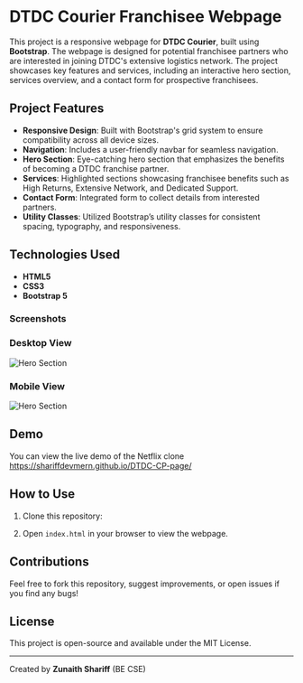 # DTDC Courier Franchisee Webpage

This project is a responsive webpage for **DTDC Courier**, built using **Bootstrap**. The webpage is designed for potential franchisee partners who are interested in joining DTDC's extensive logistics network. The project showcases key features and services, including an interactive hero section, services overview, and a contact form for prospective franchisees.

## Project Features

- **Responsive Design**: Built with Bootstrap's grid system to ensure compatibility across all device sizes.
- **Navigation**: Includes a user-friendly navbar for seamless navigation.
- **Hero Section**: Eye-catching hero section that emphasizes the benefits of becoming a DTDC franchise partner.
- **Services**: Highlighted sections showcasing franchisee benefits such as High Returns, Extensive Network, and Dedicated Support.
- **Contact Form**: Integrated form to collect details from interested partners.
- **Utility Classes**: Utilized Bootstrap’s utility classes for consistent spacing, typography, and responsiveness.

## Technologies Used

- **HTML5**
- **CSS3**
- **Bootstrap 5**

### Screenshots
### Desktop View
![Hero Section](https://i.ibb.co/8rJG5V8/desktop-view.png)


### Mobile View
![Hero Section](https://i.ibb.co/mJ3LJgV/mobile-view.png)

## Demo

You can view the live demo of the Netflix clone https://shariffdevmern.github.io/DTDC-CP-page/

## How to Use

1. Clone this repository:

2. Open `index.html` in your browser to view the webpage.

## Contributions

Feel free to fork this repository, suggest improvements, or open issues if you find any bugs!

## License

This project is open-source and available under the MIT License.

---

Created by **Zunaith Shariff** (BE CSE)
